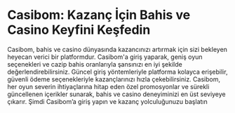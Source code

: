 # Casibom: Kazanç İçin Bahis ve Casino Keyfini Keşfedin
Casibom, bahis ve casino dünyasında kazancınızı artırmak için sizi bekleyen heyecan verici bir platformdur. Casibom'a giriş yaparak, geniş oyun seçenekleri ve cazip bahis oranlarıyla şansınızı en iyi şekilde değerlendirebilirsiniz. Güncel giriş yöntemleriyle platforma kolayca erişebilir, güvenli ödeme seçenekleriyle kazançlarınızı hızla çekebilirsiniz. Casibom, her oyun severin ihtiyaçlarına hitap eden özel promosyonlar ve sürekli güncellenen içerikler sunarak, bahis ve casino deneyiminizi en üst seviyeye çıkarır. Şimdi Casibom’a giriş yapın ve kazanç yolculuğunuzu başlatın
